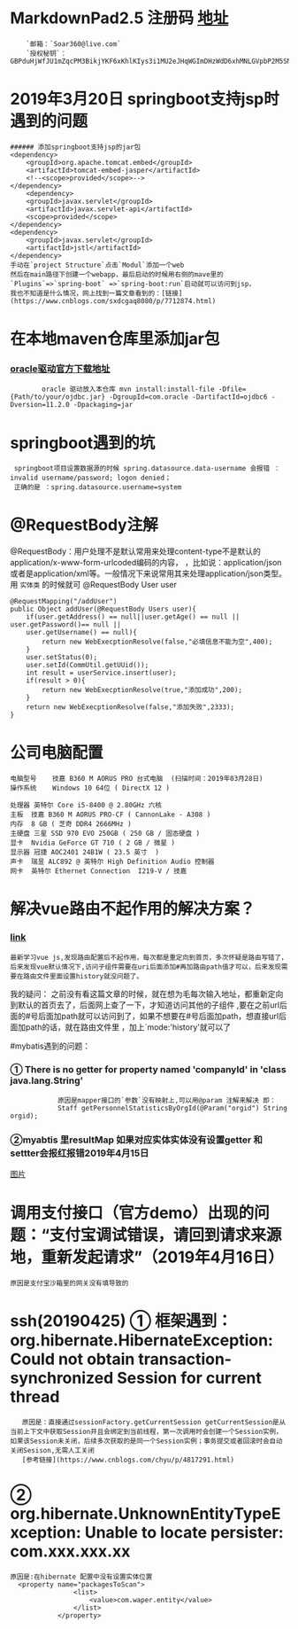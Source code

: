 # MarkdownPad2.5 注册码 [地址](https://www.jianshu.com/p/a927e97ca664)
 		`邮箱：`Soar360@live.com`
 		`授权秘钥`：GBPduHjWfJU1mZqcPM3BikjYKF6xKhlKIys3i1MU2eJHqWGImDHzWdD6xhMNLGVpbP2M5SN6bnxn2kSE8qHqNY5QaaRxmO3YSMHxlv2EYpjdwLcPwfeTG7kUdnhKE0vVy4RidP6Y2wZ0q74f47fzsZo45JE2hfQBFi2O9Jldjp1mW8HUpTtLA2a5/sQytXJUQl/QKO0jUQY4pa5CCx20sV1ClOTZtAGngSOJtIOFXK599sBr5aIEFyH0K7H4BoNMiiDMnxt1rD8Vb/ikJdhGMMQr0R4B+L3nWU97eaVPTRKfWGDE8/eAgKzpGwrQQoDh+nzX1xoVQ8NAuH+s4UcSeQ==
# 2019年3月20日 springboot支持jsp时遇到的问题 
	###### 添加springboot支持jsp的jar包
	<dependency>
	    <groupId>org.apache.tomcat.embed</groupId>
	    <artifactId>tomcat-embed-jasper</artifactId>
	    <!--<scope>provided</scope>-->
	</dependency>
		<dependency>
	    <groupId>javax.servlet</groupId>
	    <artifactId>javax.servlet-api</artifactId>
	    <scope>provided</scope>
	</dependency>
	<dependency>
	    <groupId>javax.servlet</groupId>
	    <artifactId>jstl</artifactId>
	</dependency>
	手动在`project Structure`点击`Modul`添加一个web
	然后在main路径下创建一个webapp，最后启动的时候用右侧的mave里的
	`Plugins`=>`spring-boot` =>`spring-boot:run`启动就可以访问到jsp，
	我也不知道是什么情况，网上找到一篇文章看到的：[链接](https://www.cnblogs.com/sxdcgaq8080/p/7712874.html)


# 在本地maven仓库里添加jar包
###      [oracle驱动官方下载地址](https://www.oracle.com/technetwork/cn/articles/oem/jdbc-112010-094555-zhs.html)
```
		oracle 驱动放入本仓库 mvn install:install-file -Dfile={Path/to/your/ojdbc.jar} -DgroupId=com.oracle -DartifactId=ojdbc6 -Dversion=11.2.0 -Dpackaging=jar
```
# springboot遇到的坑
	 springboot项目设置数据源的时候 spring.datasource.data-username 会报错 ：invalid username/password; logon denied；
	 正确的是 ：spring.datasource.username=system

# @RequestBody注解
@RequestBody：用户处理不是默认常用来处理content-type不是默认的application/x-www-form-urlcoded编码的内容，
，比如说：application/json或者是application/xml等。一般情况下来说常用其来处理application/json类型。
 用 `实体类` 的时候就可 @RequestBody User user

    @RequestMapping("/addUser")
    public Object addUser(@RequestBody Users user){
        if(user.getAddress() == null||user.getAge() == null || user.getPassword()== null ||
        user.getUsername() == null){
            return new WebExecptionResolve(false,"必填信息不能为空",400);
        }
        user.setStatus(0);
        user.setId(CommUtil.getUUid());
        int result = userService.insert(user);
        if(result > 0){
            return new WebExecptionResolve(true,"添加成功",200);
        }
        return new WebExecptionResolve(false,"添加失败",2333);
    }

# 公司电脑配置	
	电脑型号	技嘉 B360 M AORUS PRO 台式电脑  (扫描时间：2019年03月28日)
	操作系统	Windows 10 64位 ( DirectX 12 )
		
	处理器	英特尔 Core i5-8400 @ 2.80GHz 六核
	主板	技嘉 B360 M AORUS PRO-CF ( CannonLake - A308 )
	内存	8 GB ( 芝奇 DDR4 2666MHz )
	主硬盘	三星 SSD 970 EVO 250GB ( 250 GB / 固态硬盘 )
	显卡	Nvidia GeForce GT 710 ( 2 GB / 微星 )
	显示器	冠捷 AOC2401 24B1W ( 23.5 英寸  )
	声卡	瑞昱 ALC892 @ 英特尔 High Definition Audio 控制器
	网卡	英特尔 Ethernet Connection  I219-V / 技嘉

# 解决vue路由不起作用的解决方案？
###   [link](https://blog.csdn.net/weixin_39289234/article/details/80868897) 	
 	最新学习vue js,发现路由配置后不起作用，每次都是重定向到首页，多次怀疑是路由写错了，后来发现vue默认情况下,访问子组件需要在uri后面添加#再加路由path值才可以，后来发现需要在路由文件里面设置history就没问题了。

我的疑问：
	之前没有看这篇文章的时候，就在想为毛每次输入地址，都重新定向到默认的首页去了，后面网上查了一下，才知道访问其他的子组件
	,要在之前url后面的#号后面加path就可以访问到了，如果不想要在#号后面加path，想直接url后面加path的话，就在路由文件里
	，加上`mode:'history'就可以了	

#mybatis遇到的问题：
###     ①    There is no getter for property named 'companyId' in 'class java.lang.String'
				原因是mapper接口的`参数`没有映射上,可以用@param 注解来解决 即：
				Staff getPersonnelStatisticsByOrgId(@Param("orgid") String orgid);
###	②myabtis 里resultMap 如果对应实体实体没有设置getter 和settter会报红报错2019年4月15日	
[图片](img-storage)

# 调用支付接口（官方demo）出现的问题：“支付宝调试错误，请回到请求来源地，重新发起请求”（2019年4月16日）
	原因是支付宝沙箱里的网关没有填导致的
# ssh(20190425) ①	框架遇到：org.hibernate.HibernateException: Could not obtain transaction-synchronized Session for current thread
	   原因是：直接通过sessionFactory.getCurrentSession getCurrentSession是从当前上下文中获取Session并且会绑定到当前线程，第一次调用时会创建一个Session实例，如果该Session未关闭，后续多次获取的是同一个Session实例；事务提交或者回滚时会自动关闭Sesison,无需人工关闭
	   [参考链接](https://www.cnblogs.com/chyu/p/4817291.html)
# ② org.hibernate.UnknownEntityTypeException: Unable to locate persister: com.xxx.xxx.xx
	原因是:在hibernate 配置中没有设置实体位置
	  <property name="packagesToScan">
                    <list>
                        <value>com.waper.entity</value>
                    </list>
                </property>
	   


